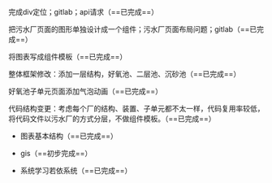 完成div定位；gitlab；api请求（==已完成==）

把污水厂页面的图形单独设计成一个组件；污水厂页面布局问题；gitlab（==已完成==）

将图表写成组件模板（==已完成==）

整体框架修改：添加一层结构，好氧池、二层池、沉砂池（==已完成==）

好氧池子单元页面添加气泡动画（==已完成==）

代码结构变更：考虑每个厂的结构、装置、子单元都不太一样，代码复用率较低，将代码文件以污水厂的方式分层，不做组件模板。（==已完成==）







- 图表基本结构（==已完成==）

- gis（==初步完成==）
- 系统学习若依系统（==已完成==）